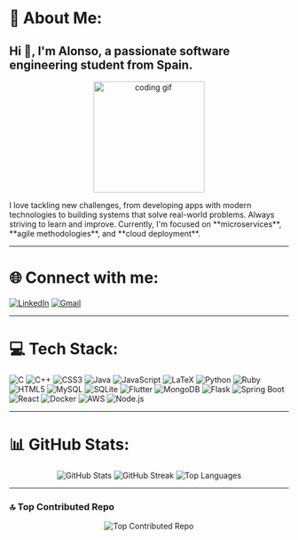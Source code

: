 # 💫 About Me:
## Hi 👋, I'm Alonso, a passionate software engineering student from Spain.
<p align="center">
  <img src="https://media.giphy.com/media/SWoSkN6DxTszqIKEqv/giphy.gif" alt="coding gif" width="200" />
</p>
I love tackling new challenges, from developing apps with modern technologies to building systems that solve real-world problems. Always striving to learn and improve. Currently, I'm focused on **microservices**, **agile methodologies**, and **cloud deployment**.

---

# 🌐 Connect with me:
<p align="left">
  <a href="https://linkedin.com/in/alonsodm12"><img src="https://img.shields.io/badge/LinkedIn-%230077B5.svg?style=for-the-badge&logo=linkedin&logoColor=white" alt="LinkedIn"></a>
  <a href="mailto:alonsodmx@gmail.com"><img src="https://img.shields.io/badge/Gmail-%23D14836.svg?style=for-the-badge&logo=gmail&logoColor=white" alt="Gmail"></a>
</p>

---

# 💻 Tech Stack:
<p align="left">
  <img src="https://img.shields.io/badge/c-%2300599C.svg?style=for-the-badge&logo=c&logoColor=white" alt="C">
  <img src="https://img.shields.io/badge/c++-%2300599C.svg?style=for-the-badge&logo=c%2B%2B&logoColor=white" alt="C++">
  <img src="https://img.shields.io/badge/css3-%231572B6.svg?style=for-the-badge&logo=css3&logoColor=white" alt="CSS3">
  <img src="https://img.shields.io/badge/java-%23ED8B00.svg?style=for-the-badge&logo=openjdk&logoColor=white" alt="Java">
  <img src="https://img.shields.io/badge/javascript-%23323330.svg?style=for-the-badge&logo=javascript&logoColor=%23F7DF1E" alt="JavaScript">
  <img src="https://img.shields.io/badge/latex-%23008080.svg?style=for-the-badge&logo=latex&logoColor=white" alt="LaTeX">
  <img src="https://img.shields.io/badge/python-3670A0?style=for-the-badge&logo=python&logoColor=ffdd54" alt="Python">
  <img src="https://img.shields.io/badge/ruby-%23CC342D.svg?style=for-the-badge&logo=ruby&logoColor=white" alt="Ruby">
  <img src="https://img.shields.io/badge/html5-%23E34F26.svg?style=for-the-badge&logo=html5&logoColor=white" alt="HTML5">
  <img src="https://img.shields.io/badge/mysql-%2300000f.svg?style=for-the-badge&logo=mysql&logoColor=white" alt="MySQL">
  <img src="https://img.shields.io/badge/sqlite-%2307405e.svg?style=for-the-badge&logo=sqlite&logoColor=white" alt="SQLite">
  <img src="https://img.shields.io/badge/Flutter-%2302569B.svg?style=for-the-badge&logo=Flutter&logoColor=white" alt="Flutter">
  <img src="https://img.shields.io/badge/mongodb-%2347A248.svg?style=for-the-badge&logo=mongodb&logoColor=white" alt="MongoDB">
  <img src="https://img.shields.io/badge/flask-%23000.svg?style=for-the-badge&logo=flask&logoColor=white" alt="Flask">
  <img src="https://img.shields.io/badge/springboot-%236DB33F.svg?style=for-the-badge&logo=springboot&logoColor=white" alt="Spring Boot">
  <img src="https://img.shields.io/badge/react-%2320232a.svg?style=for-the-badge&logo=react&logoColor=%2361DAFB" alt="React">
  <img src="https://img.shields.io/badge/docker-%230db7ed.svg?style=for-the-badge&logo=docker&logoColor=white" alt="Docker">
  <img src="https://img.shields.io/badge/amazon%20aws-%23232F3E.svg?style=for-the-badge&logo=amazon-aws&logoColor=white" alt="AWS">
  <img src="https://img.shields.io/badge/node.js-%2343853D.svg?style=for-the-badge&logo=node.js&logoColor=white" alt="Node.js">
</p>

---

# 📊 GitHub Stats:
<p align="center">
  <img src="https://github-readme-stats.vercel.app/api?username=alonsodm12&theme=radical&hide_border=false&include_all_commits=true&count_private=true" alt="GitHub Stats">
  <img src="https://github-readme-streak-stats.herokuapp.com/?user=alonsodm12&theme=radical&hide_border=false" alt="GitHub Streak">
  <img src="https://github-readme-stats.vercel.app/api/top-langs/?username=alonsodm12&theme=radical&hide_border=false&include_all_commits=true&count_private=true&layout=compact" alt="Top Languages">
</p>

---

### 🔝 Top Contributed Repo
<p align="center">
  <img src="https://github-contributor-stats.vercel.app/api?username=alonsodm12&limit=5&theme=dark&combine_all_yearly_contributions=true" alt="Top Contributed Repo">
</p>
